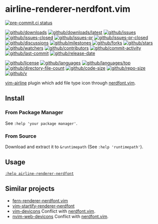 # airline-renderer-nerdfont.vim

[![pre-commit.ci status](https://results.pre-commit.ci/badge/github/Freed-Wu/airline-renderer-nerdfont.vim/main.svg)](https://results.pre-commit.ci/latest/github/Freed-Wu/airline-renderer-nerdfont.vim/main)

[![github/downloads](https://shields.io/github/downloads/Freed-Wu/airline-renderer-nerdfont.vim/total)](https://github.com/Freed-Wu/airline-renderer-nerdfont.vim/releases)
[![github/downloads/latest](https://shields.io/github/downloads/Freed-Wu/airline-renderer-nerdfont.vim/latest/total)](https://github.com/Freed-Wu/airline-renderer-nerdfont.vim/releases/latest)
[![github/issues](https://shields.io/github/issues/Freed-Wu/airline-renderer-nerdfont.vim)](https://github.com/Freed-Wu/airline-renderer-nerdfont.vim/issues)
[![github/issues-closed](https://shields.io/github/issues-closed/Freed-Wu/airline-renderer-nerdfont.vim)](https://github.com/Freed-Wu/airline-renderer-nerdfont.vim/issues?q=is%3Aissue+is%3Aclosed)
[![github/issues-pr](https://shields.io/github/issues-pr/Freed-Wu/airline-renderer-nerdfont.vim)](https://github.com/Freed-Wu/airline-renderer-nerdfont.vim/pulls)
[![github/issues-pr-closed](https://shields.io/github/issues-pr-closed/Freed-Wu/airline-renderer-nerdfont.vim)](https://github.com/Freed-Wu/airline-renderer-nerdfont.vim/pulls?q=is%3Apr+is%3Aclosed)
[![github/discussions](https://shields.io/github/discussions/Freed-Wu/airline-renderer-nerdfont.vim)](https://github.com/Freed-Wu/airline-renderer-nerdfont.vim/discussions)
[![github/milestones](https://shields.io/github/milestones/all/Freed-Wu/airline-renderer-nerdfont.vim)](https://github.com/Freed-Wu/airline-renderer-nerdfont.vim/milestones)
[![github/forks](https://shields.io/github/forks/Freed-Wu/airline-renderer-nerdfont.vim)](https://github.com/Freed-Wu/airline-renderer-nerdfont.vim/network/members)
[![github/stars](https://shields.io/github/stars/Freed-Wu/airline-renderer-nerdfont.vim)](https://github.com/Freed-Wu/airline-renderer-nerdfont.vim/stargazers)
[![github/watchers](https://shields.io/github/watchers/Freed-Wu/airline-renderer-nerdfont.vim)](https://github.com/Freed-Wu/airline-renderer-nerdfont.vim/watchers)
[![github/contributors](https://shields.io/github/contributors/Freed-Wu/airline-renderer-nerdfont.vim)](https://github.com/Freed-Wu/airline-renderer-nerdfont.vim/graphs/contributors)
[![github/commit-activity](https://shields.io/github/commit-activity/w/Freed-Wu/airline-renderer-nerdfont.vim)](https://github.com/Freed-Wu/airline-renderer-nerdfont.vim/graphs/commit-activity)
[![github/last-commit](https://shields.io/github/last-commit/Freed-Wu/airline-renderer-nerdfont.vim)](https://github.com/Freed-Wu/airline-renderer-nerdfont.vim/commits)
[![github/release-date](https://shields.io/github/release-date/Freed-Wu/airline-renderer-nerdfont.vim)](https://github.com/Freed-Wu/airline-renderer-nerdfont.vim/releases/latest)

[![github/license](https://shields.io/github/license/Freed-Wu/airline-renderer-nerdfont.vim)](https://github.com/Freed-Wu/airline-renderer-nerdfont.vim/blob/main/LICENSE)
[![github/languages](https://shields.io/github/languages/count/Freed-Wu/airline-renderer-nerdfont.vim)](https://github.com/Freed-Wu/airline-renderer-nerdfont.vim)
[![github/languages/top](https://shields.io/github/languages/top/Freed-Wu/airline-renderer-nerdfont.vim)](https://github.com/Freed-Wu/airline-renderer-nerdfont.vim)
[![github/directory-file-count](https://shields.io/github/directory-file-count/Freed-Wu/airline-renderer-nerdfont.vim)](https://github.com/Freed-Wu/airline-renderer-nerdfont.vim)
[![github/code-size](https://shields.io/github/languages/code-size/Freed-Wu/airline-renderer-nerdfont.vim)](https://github.com/Freed-Wu/airline-renderer-nerdfont.vim)
[![github/repo-size](https://shields.io/github/repo-size/Freed-Wu/airline-renderer-nerdfont.vim)](https://github.com/Freed-Wu/airline-renderer-nerdfont.vim)
[![github/v](https://shields.io/github/v/release/Freed-Wu/airline-renderer-nerdfont.vim)](https://github.com/Freed-Wu/airline-renderer-nerdfont.vim)

[vim-airline](https://github.com/vim-airline/vim-airline) plugin which add file
type icon through [nerdfont.vim](https://github.com/lambdalisue/nerdfont.vim).

## Install

### From Package Manager

See `:help 'your package manager'`.

### From Source

Download and extract it to `&runtimepath` (See `:help 'runtimepath'`).

## Usage

[`:help airline-renderer-nerdfont`](doc/airline-renderer-nerdfont.txt)

## Similar projects

- [fern-renderer-nerdfont.vim](https://github.com/lambdalisue/fern-renderer-nerdfont.vim)
- [vim-startify-renderer-nerdfont](https://github.com/csch0/vim-startify-renderer-nerdfont)
- [vim-devicons](https://github.com/ryanoasis/vim-devicons) Conflict with
  [nerdfont.vim](https://github.com/lambdalisue/nerdfont.vim).
- [nvim-web-devicons](https://github.com/nvim-tree/nvim-web-devicons) Conflict with
  [nerdfont.vim](https://github.com/lambdalisue/nerdfont.vim).
